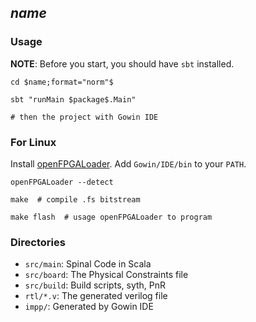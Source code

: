 ## $name$

### Usage

**NOTE**: Before you start, you should have `sbt` installed.

```shell
cd $name;format="norm"$

sbt "runMain $package$.Main"

# then the project with Gowin IDE
```

### For Linux

Install [openFPGALoader](https://github.com/trabucayre/openFPGALoader).
Add `Gowin/IDE/bin` to your `PATH`.

```
openFPGALoader --detect

make  # compile .fs bitstream

make flash  # usage openFPGALoader to program
```

### Directories

- `src/main`: Spinal Code in Scala
- `src/board`: The Physical Constraints file
- `src/build`: Build scripts, syth, PnR
- `rtl/*.v`: The generated verilog file
- `impp/`: Generated by Gowin IDE
